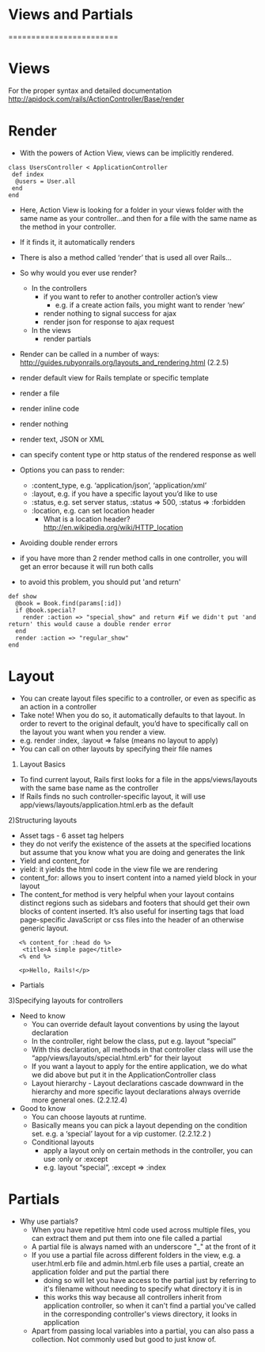# Views and Partials
========================
# Views
For the proper syntax and detailed documentation
http://apidock.com/rails/ActionController/Base/render
 

# Render
- With the powers of Action View, views can be implicitly rendered.

```
class UsersController < ApplicationController
 def index
  @users = User.all
 end
end  
```
- Here, Action View is looking for a folder in your views folder with the same name as your controller...and then for a file with the same name as the method in your controller.
- If it finds it, it automatically renders
- There is also a method called ‘render’ that is used all over Rails...
- So why would you ever use render?
  - In the controllers
    - if you want to refer to another controller action’s view
      - e.g. if a create action fails, you might want to render ‘new’
    - render nothing to signal success for ajax
    - render json for response to ajax request
  - In the views
    - render partials
- Render can be called in a number of ways: http://guides.rubyonrails.org/layouts_and_rendering.html (2.2.5)
 - render default view for Rails template or specific template
 - render a file
 - render inline code
 - render nothing
 - render text, JSON or XML
 - can specify content type or http status of the rendered response as well

- Options you can pass to render:
  - :content_type, e.g. ‘application/json’, ‘application/xml’
  - :layout, e.g. if you have a specific layout you’d like to use
  - :status, e.g. set server status, :status => 500, :status => :forbidden
  - :location, e.g. can set location header
    - What is a location header? http://en.wikipedia.org/wiki/HTTP_location

- Avoiding double render errors
 - if you have more than 2 render method calls in one controller, you will get an error because it will run both calls
  - to avoid this problem, you should put 'and return'

```
def show
  @book = Book.find(params[:id])
  if @book.special?
    render :action => "special_show" and return #if we didn't put 'and return' this would cause a double render error
  end
  render :action => "regular_show"
end
```


# Layout 
- You can create layout files specific to a controller, or even as specific as an action in a controller
- Take note! When you do so, it automatically defaults to that layout. In order to revert to the original default, you’d have to specifically call on the layout you want when you render a view. 
- e.g. render :index, :layout => false (means no layout to apply)
- You can call on other layouts by specifying their file names

1) Layout Basics
- To find current layout, Rails first looks for a file in the apps/views/layouts with the same base name as the controller
- If Rails finds no such controller-specific layout, it will use app/views/layouts/application.html.erb as the default

2)Structuring layouts
 - Asset tags - 6 asset tag helpers
  - they do not verify the existence of the assets at the specified locations but assume that you know what you are doing and generates the link
 - Yield and content_for 
  - yield: it yields the html code in the view file we are rendering  
  - content_for: allows you to insert content into a named yield block in your layout
   - The content_for method is very helpful when your layout contains distinct regions such as sidebars and footers that should get their own blocks of content inserted. It’s also useful for inserting tags that load page-specific JavaScript or css files into the header of an otherwise generic layout. 

```
   <% content_for :head do %>
    <title>A simple page</title>
   <% end %>
 
   <p>Hello, Rails!</p>
```
- Partials

3)Specifying layouts for controllers
  - Need to know
    - You can override default layout conventions by using the layout declaration
    - In the controller, right below the class, put e.g. layout “special”
    - With this declaration, all methods in that controller class will use the “app/views/layouts/special.html.erb” for their layout
    - If you want a layout to apply for the entire application, we do what we did above but put it in the ApplicationController class
    - Layout hierarchy - Layout declarations cascade downward in the hierarchy and more specific layout declarations always override more general ones. (2.2.12.4)
  - Good to know
    - You can choose layouts at runtime. 
    - Basically means you can pick a layout depending on the condition set. e.g. a ‘special’ layout for a vip customer. (2.2.12.2 )
    - Conditional layouts
      - apply a layout only on certain methods in the controller, you can use :only or :except
      - e.g. layout “special”, :except => :index


# Partials
- Why use partials?
  - When you have repetitive html code used across multiple files, you can extract them and put them into one file called a partial
  - A partial file is always named with an underscore "_" at the front of it
  - If you use a partial file across different folders in the view, e.g. a user.html.erb file and admin.html.erb file uses a partial, create an application folder and put the partial there
    - doing so will let you have access to the partial just by referring to it's filename without needing to specify what directory it is in
    - this works this way because all controllers inherit from application controller, so when it can't find a partial you've called in the corresponding controller's views directory, it looks in application
  - Apart from passing local variables into a partial, you can also pass a collection. Not commonly used but good to just know of.


